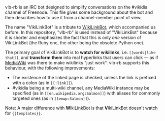 vlb-rb is an IRC bot designed to simplify conversations on the #vikidia channel of Freenode. This file gives some background about the bot and then describes how to use it from a channel-member point of view.

The name "VikiLinkBot" is a tribute to [WikiLinkBot](https://tools.wmflabs.org/wikilinkbot), which accompanied us before. In this repository, "vlb-rb" is used instead of "VikiLinkBot" because it is shorter and emphasizes the fact that this is only _one_ version of VikiLinkBot (the Ruby one, the other being the obsolete Python one).

The primary goal of VikiLinkBot is to **watch for wikilinks**, i.e. `[[words|like that]]`, and **transform them** into real hyperlinks that users can click — as if [MediaWiki](https://www.mediawiki.org) was there to make wikilinks "just work". vlb-rb supports this behaviour, with the following improvements:

* The existence of the linked page is checked, unless the link is prefixed with a colon (as in `[[:link]]`).
* #vikidia being a multi-wiki channel, any MediaWiki instance may be specified (as in `[[en.wikipedia.org:Salmon]]`) with aliases for commonly targeted ones (as in `[[enwp:Salmon]]`).

Note: A major difference with **W**ikiLinkBot is that **V**ikiLinkBot doesn't watch for `{{templates}}`.
